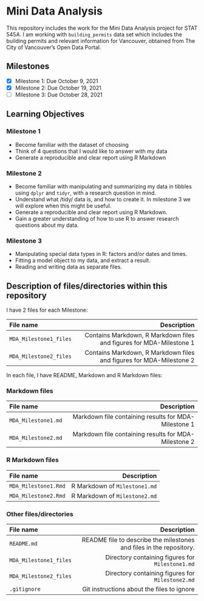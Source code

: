 # Mini Data Analysis

This repository includes the work for the Mini Data Analysis project for STAT 545A. I am working with `building_permits` data set which includes the building permits and relevant information for Vancouver, obtained from The City of Vancouver’s Open Data Portal. 

## Milestones

- [x] Milestone 1: Due October 9, 2021
- [x] Milestone 2: Due October 19, 2021 
- [ ] Milestone 3: Due October 28, 2021

## Learning Objectives 

### Milestone 1

* Become familiar with the dataset of choosing
* Think of 4 questions that I would like to answer with my data
* Generate a reproducible and clear report using R Markdown

### Milestone 2

* Become familiar with manipulating and summarizing my data in tibbles using `dplyr` and `tidyr`, with a research question in mind.
* Understand what /tidy/ data is, and how to create it. In milestone 3 we will explore when this might be useful.
* Generate a reproducible and clear report using R Markdown.
* Gain a greater understanding of how to use R to answer research questions about my data.

### Milestone 3

* Manipulating special data types in R: factors and/or dates and times.
* Fitting a model object to my data, and extract a result.
* Reading and writing data as separate files.

## Description of files/directories within this repository

I have 2 files for each Milestone:

| File name | Description |
| :--- | ---: |
| `MDA_Milestone1_files` | Contains Markdown, R Markdown files and figures for MDA-Milestone 1 |
| `MDA_Milestone2_files` | Contains Markdown, R Markdown files and figures for MDA-Milestone 2 |





In each file, I have README, Markdown and R Markdown files:

### Markdown files

| File name | Description |
| :--- | ---: |
| `MDA_Milestone1.md` | Markdown file containing results for MDA-Milestone 1 |
| `MDA_Milestone2.md` | Markdown file containing results for MDA-Milestone 2 |

### R Markdown files

| File name | Description |
| :--- | ---: |
| `MDA_Milestone1.Rmd` | R Markdown of `Milestone1.md` |
| `MDA_Milestone2.Rmd` | R Markdown of `Milestone2.md` |

### Other files/directories

| File name | Description |
| :--- | ---: |
| `README.md` | README file to describe the milestones and files in the repository. |
| `MDA_Milestone1_files` | Directory containing figures for `Milestone1.md` | 
| `MDA_Milestone2_files` | Directory containing figures for `Milestone2.md` | 
| `.gitignore` | Git instructions about the files to ignore | 